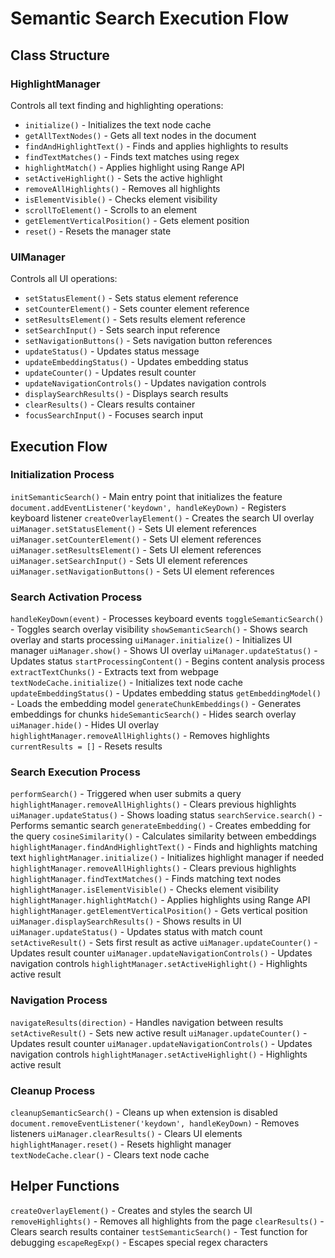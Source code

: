 # Semantic Search Execution Flow

## Class Structure

### HighlightManager
Controls all text finding and highlighting operations:
- `initialize()` - Initializes the text node cache
- `getAllTextNodes()` - Gets all text nodes in the document
- `findAndHighlightText()` - Finds and applies highlights to results
- `findTextMatches()` - Finds text matches using regex
- `highlightMatch()` - Applies highlight using Range API
- `setActiveHighlight()` - Sets the active highlight
- `removeAllHighlights()` - Removes all highlights
- `isElementVisible()` - Checks element visibility
- `scrollToElement()` - Scrolls to an element
- `getElementVerticalPosition()` - Gets element position
- `reset()` - Resets the manager state

### UIManager
Controls all UI operations:
- `setStatusElement()` - Sets status element reference
- `setCounterElement()` - Sets counter element reference
- `setResultsElement()` - Sets results element reference
- `setSearchInput()` - Sets search input reference
- `setNavigationButtons()` - Sets navigation button references
- `updateStatus()` - Updates status message
- `updateEmbeddingStatus()` - Updates embedding status
- `updateCounter()` - Updates result counter
- `updateNavigationControls()` - Updates navigation controls
- `displaySearchResults()` - Displays search results
- `clearResults()` - Clears results container
- `focusSearchInput()` - Focuses search input

## Execution Flow

### Initialization Process
`initSemanticSearch()` - Main entry point that initializes the feature
    `document.addEventListener('keydown', handleKeyDown)` - Registers keyboard listener
    `createOverlayElement()` - Creates the search UI overlay
        `uiManager.setStatusElement()` - Sets UI element references
        `uiManager.setCounterElement()` - Sets UI element references
        `uiManager.setResultsElement()` - Sets UI element references
        `uiManager.setSearchInput()` - Sets UI element references
        `uiManager.setNavigationButtons()` - Sets UI element references

### Search Activation Process
`handleKeyDown(event)` - Processes keyboard events
    `toggleSemanticSearch()` - Toggles search overlay visibility
        `showSemanticSearch()` - Shows search overlay and starts processing
            `uiManager.initialize()` - Initializes UI manager
            `uiManager.show()` - Shows UI overlay
            `uiManager.updateStatus()` - Updates status
            `startProcessingContent()` - Begins content analysis process
                `extractTextChunks()` - Extracts text from webpage
                `textNodeCache.initialize()` - Initializes text node cache
                `updateEmbeddingStatus()` - Updates embedding status
                `getEmbeddingModel()` - Loads the embedding model
                `generateChunkEmbeddings()` - Generates embeddings for chunks
        `hideSemanticSearch()` - Hides search overlay
            `uiManager.hide()` - Hides UI overlay
            `highlightManager.removeAllHighlights()` - Removes highlights
            `currentResults = []` - Resets results

### Search Execution Process
`performSearch()` - Triggered when user submits a query
    `highlightManager.removeAllHighlights()` - Clears previous highlights
    `uiManager.updateStatus()` - Shows loading status
    `searchService.search()` - Performs semantic search
        `generateEmbedding()` - Creates embedding for the query
        `cosineSimilarity()` - Calculates similarity between embeddings
    `highlightManager.findAndHighlightText()` - Finds and highlights matching text
        `highlightManager.initialize()` - Initializes highlight manager if needed
        `highlightManager.removeAllHighlights()` - Clears previous highlights
        `highlightManager.findTextMatches()` - Finds matching text nodes
        `highlightManager.isElementVisible()` - Checks element visibility
        `highlightManager.highlightMatch()` - Applies highlights using Range API
        `highlightManager.getElementVerticalPosition()` - Gets vertical position
    `uiManager.displaySearchResults()` - Shows results in UI
    `uiManager.updateStatus()` - Updates status with match count
    `setActiveResult()` - Sets first result as active
        `uiManager.updateCounter()` - Updates result counter
        `uiManager.updateNavigationControls()` - Updates navigation controls
        `highlightManager.setActiveHighlight()` - Highlights active result

### Navigation Process
`navigateResults(direction)` - Handles navigation between results
    `setActiveResult()` - Sets new active result
        `uiManager.updateCounter()` - Updates result counter
        `uiManager.updateNavigationControls()` - Updates navigation controls
        `highlightManager.setActiveHighlight()` - Highlights active result

### Cleanup Process
`cleanupSemanticSearch()` - Cleans up when extension is disabled
    `document.removeEventListener('keydown', handleKeyDown)` - Removes listeners
    `uiManager.clearResults()` - Clears UI elements
    `highlightManager.reset()` - Resets highlight manager
    `textNodeCache.clear()` - Clears text node cache

## Helper Functions

`createOverlayElement()` - Creates and styles the search UI
`removeHighlights()` - Removes all highlights from the page
`clearResults()` - Clears search results container
`testSemanticSearch()` - Test function for debugging
`escapeRegExp()` - Escapes special regex characters
